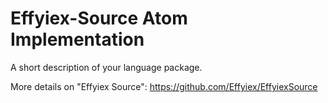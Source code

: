 # Effyiex-Source Atom Implementation

A short description of your language package.

More details on "Effyiex Source": https://github.com/Effyiex/EffyiexSource
